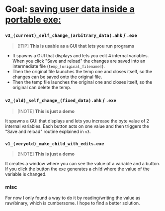 # Goal: [saving user data inside a portable exe:](https://www.reddit.com/r/AutoHotkey/comments/1d5sahq/save_user_data_inside_compiled_exe_is_it_possible/?utm_source=share&utm_medium=web3x&utm_name=web3xcss&utm_term=1&utm_content=share_button)

### `v3_(current)_self_change_(arbitrary_data).ahk` / `.exe`
> [!TIP] **This is usable as a GUI that lets you run programs**

- It spawns a GUI that displays and lets you edit 4 internal variables. When you click "Save and reload" the changes are saved into an intermediate file (`temp_[original_filename]`).
- Then the original file launches the temp one and closes itself, so the changes can be saved onto the original file.
- Then the temp file launches the original one and closes itself, so the original can delete the temp.

### `v2_(old)_self_change_(fixed_data).ahk` / `.exe`
> [!NOTE] **This is just a demo**

It spawns a GUI that displays and lets you increase the byte value of 2 internal variables. Each button acts on one value and then triggers the "Save and reload" routine explained in `v3`.

### `v1_(veryold)_make_child_with_edits.exe`
> [!NOTE] **This is just a demo**

It creates a window where you can see the value of a variable and a button. If you click the button the exe generates a child where the value of the variable is changed.

### misc
For now I only found a way to do it by reading/writing the value as raw/binary, which is cumbersome. I hope to find a better solution.
